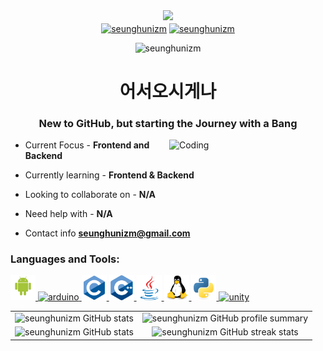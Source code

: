 <div id="header" align="center">
  <img src="https://video-private-assets.canva.com/VAFRbsmoWwc/v/db540a253d.gif?exp=1720890240000&cf-ck=5461wbMLh_TG9Xtt6m_6PKJZ9M-jcOnpn5bWh3SdL98&cf-sig=p3NFa7-EaMlNfDIIbYaGPwjq17_qP6wEUvGBKOs4ww0&cf-sig-kid=CO7cCjZ_YiI=&sig=VQMQRpVbvZ5Jrt-fuGfc5JavC3_4Yog0nsZ4pzzW88k&sig-kid=GzFgFdhXD-Q=" width="150"/>
</div>

<div align="center">
<a href="https://instagram.com/seunghunizm" target="blank"><img align="center" src="https://static.vecteezy.com/system/resources/thumbnails/018/930/415/small_2x/instagram-logo-instagram-icon-transparent-free-png.png" alt="seunghunizm" height="50" width="50" /></a>
<a href="https://open.spotify.com/user/31pg7v6abmnbu3gropx7vf7srifm" target="blank"><img align="center" src="https://www.freepnglogos.com/uploads/spotify-logo-png/file-spotify-logo-png-4.png" alt="seunghunizm" height="30" width="30" /></a>
</div>


<p align="center"> <img src="https://komarev.com/ghpvc/?username=seunghunizm&label=Profile%20views&color=0e75b6&style=flat" alt="seunghunizm" /> </p>

<h1 align ="center">어서오시게나</h1>
<h3 align="center">New to GitHub, but starting the Journey with a Bang</h3>
<img align="right" alt="Coding" width="250" src="https://video-private-assets.canva.com/VAFRboJrg68/v/c9a5d15e1e.gif?exp=1720900380000&cf-ck=FSDN81a4z0aNbL0SK-DnN1K51KcJSsC4uGvV0buPVzI&cf-sig=MU4TfQJoUkRpEasv_CADlVwUOC5cOX2c5Jv-hY-eoDI&cf-sig-kid=CO7cCjZ_YiI=&sig=D6V22tDR0ijK-9odA4OzV2Yb5CHjS3dNZ2EcJYtni4Y&sig-kid=GzFgFdhXD-Q=">

- Current Focus - **Frontend and Backend**

- Currently learning - **Frontend & Backend**

- Looking to collaborate on - **N/A**

- Need help with - **N/A**

- Contact info **seunghunizm@gmail.com**


<h3 align="left">Languages and Tools:</h3>
<p align="left"> <a href="https://developer.android.com" target="_blank" rel="noreferrer"> <img src="https://raw.githubusercontent.com/devicons/devicon/master/icons/android/android-original-wordmark.svg" alt="android" width="40" height="40"/> </a> <a href="https://www.arduino.cc/" target="_blank" rel="noreferrer"> <img src="https://cdn.worldvectorlogo.com/logos/arduino-1.svg" alt="arduino" width="40" height="40"/> </a> <a href="https://www.cprogramming.com/" target="_blank" rel="noreferrer"> <img src="https://raw.githubusercontent.com/devicons/devicon/master/icons/c/c-original.svg" alt="c" width="40" height="40"/> </a> <a href="https://www.w3schools.com/cpp/" target="_blank" rel="noreferrer"> <img src="https://raw.githubusercontent.com/devicons/devicon/master/icons/cplusplus/cplusplus-original.svg" alt="cplusplus" width="40" height="40"/> </a> <a href="https://www.java.com" target="_blank" rel="noreferrer"> <img src="https://raw.githubusercontent.com/devicons/devicon/master/icons/java/java-original.svg" alt="java" width="40" height="40"/> </a> <a href="https://www.linux.org/" target="_blank" rel="noreferrer"> <img src="https://raw.githubusercontent.com/devicons/devicon/master/icons/linux/linux-original.svg" alt="linux" width="40" height="40"/> </a> <a href="https://www.python.org" target="_blank" rel="noreferrer"> <img src="https://raw.githubusercontent.com/devicons/devicon/master/icons/python/python-original.svg" alt="python" width="40" height="40"/> </a> <a href="https://unity.com/" target="_blank" rel="noreferrer"> <img src="https://www.vectorlogo.zone/logos/unity3d/unity3d-icon.svg" alt="unity" width="40" height="40"/> </a> </p>

<table align="center">
  <tr>
    <td align="center">
      <img src="https://github-readme-stats.vercel.app/api/top-langs/?username=seunghunizm&hide=less,scss,hack&show_icons=true&theme=dark&layout=compact&langs_count=8" alt="seunghunizm GitHub stats"/>
    </td>
    <td align="center">
      <img src="http://github-profile-summary-cards.vercel.app/api/cards/profile-details?username=seunghunizm&theme=dark" alt="seunghunizm GitHub profile summary"/>
    </td>
  </tr>
  <tr>
    <td align="center">
      <img src="https://github-readme-stats.vercel.app/api?username=seunghunizm&count_private=true&count_public=true&show_icons=true&&theme=dark&include_all_commits=true" alt="seunghunizm GitHub stats"/>
    </td>
    <td align="center">
      <img src="https://github-readme-streak-stats.herokuapp.com?user=seunghunizm&theme=dark" alt="seunghunizm GitHub streak stats"/>
    </td>
  </tr>
</table>
